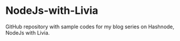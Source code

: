 # NodeJs-with-Livia
GitHub repository with sample codes for my blog series on Hashnode, NodeJs with Livia.
